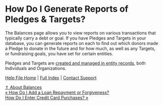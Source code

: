 How Do I Generate Reports of Pledges & Targets?
==========

The Balances page allows you to view reports on various transactions that typically carry a debt or goal. If you have Pledges and Targets in your database, you can generate reports on each to find out which donors made a Pledge to donate in the future and for how much, as well as any Targets, or fundraising goals, you have set for certain entities. 

Pledges and Targets are [created and managed in entity records](https://ispolitical.com/what-are-pledges-targets-and-how-do-i-add-them-to-records/), both Individuals and Organizations.

[Help File Home](/help/) | [Full Index](/Help-File-Directory/) | [Contact Support](mailto:support@ISPolitical.com)

[⇑ About Balances](/About-Balances)  
[« How Do I Add a Loan Repayment or Forgiveness?](/How-Do-I-Add-a-Loan-Repayment-or-Forgiveness)  
[How Do I Enter Credit Card Purchases? »](/How-Do-I-Enter-Credit-Card-Purchases)